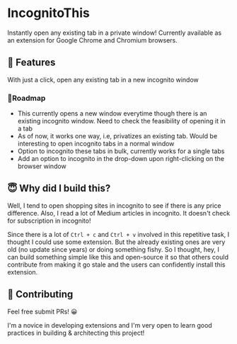 # IncognitoThis
Instantly open any existing tab in a private window!
Currently available as an extension for Google Chrome and Chromium browsers.

## 🚀 Features
With just a click, open any existing tab in a new incognito window
### 🏃Roadmap
 - This currently opens a new window everytime though there is an existing incognito window. Need to check the feasibility of opening it in a tab
 - As of now, it works one way, i.e, privatizes an existing tab. Would be interesting to open incognito tabs in a normal window
 - Option to incognito these tabs in bulk, currently works for a single tabs
 - Add an option to incognito in the drop-down upon right-clicking on the browser window

## 😇 Why did I build this?
Well, I tend to open shopping sites in incognito to see if there is any price difference.
Also, I read a lot of Medium articles in incognito. It doesn't check for subscription in incognito!

Since there is a lot of `Ctrl + c` and `Ctrl + v` involved in this repetitive task, I thought I could use some extension.
But the already existing ones are very old (no update since years) or doing something fishy.
So I thought, hey, I can build something simple like this and open-source it so that others could contribute from making it go stale and
the users can confidently install this extension.

## 🙌 Contributing
Feel free submit PRs! 😀

I'm a novice in developing extensions and I'm very open to learn good practices in building & architecting this project!
